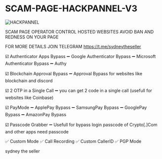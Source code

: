 # SCAM-PAGE-HACKPANNEL-V3



![HACKPANNEL](https://user-images.githubusercontent.com/123128738/213584859-5eff96fe-233d-4720-9b77-20cb19a67ad2.gif)



SCAM PAGE OPERATOR CONTROL HOSTED WEBSITES AVOID BAN AND REDNESS ON YOUR PAGE

FOR MORE DETAILS JOIN TELEGRAM https://t.me/sydneytheseller

☑️ Authenticator Apps Bypass
➖ Google Authenticator Bypass
➖ Microsoft Authenticator Bypass
➖  Authy

☑️ Blockchain Approval Bypass
➖ Approval Bypass for websites like blockchain and discord

☑️ 2 OTP in a Single Call
➖ you can get 2 code in a single call (usefull for websites like Coinbase)

☑️ PayMode
➖ ApplePay Bypass
➖ SamsungPay Bypass
➖ GooglePay Bypass
➖ AmazonPay Bypass

☑️ Passcode Grabber 
➖ Usefull for bypass login passcode of Crypto[.]Com and other apps need passcode

✅ Custom Mode 
✅ Call Recording
✅ Custom CallerID
✅ PGP Mode

sydney the seller

